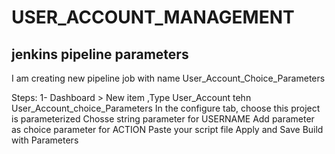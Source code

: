 # USER_ACCOUNT_MANAGEMENT
jenkins pipeline parameters
-----------------------------

I am creating new pipeline job with name User_Account_Choice_Parameters

Steps:
1- Dashboard > New item ,Type User_Account tehn User_Account_choice_Parameters
In the configure tab, choose this project is parameterized
Chosse string parameter for USERNAME
Add parameter as choice parameter for ACTION
Paste your script file
Apply and Save
Build with Parameters
